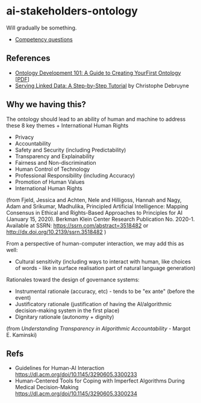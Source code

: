 # ai-stakeholders-ontology

Will gradually be something.

- [Competency questions](competency-questions.md)

## References
- [Ontology Development 101: A Guide to Creating YourFirst Ontology](http://www.ksl.stanford.edu/people/dlm/papers/ontology-tutorial-noy-mcguinness-abstract.html) [[PDF](https://protege.stanford.edu/publications/ontology_development/ontology101.pdf)]
- [Serving Linked Data: A Step-by-Step Tutorial](https://github.com/chrdebru/linked-data-frontend-tutorial) by Christophe Debruyne

## Why we having this?

The ontology should lead to an ability of human and machine to address these 8 key themes + International Human Rights

- Privacy
- Accountability
- Safety and Security (including Predictability)
- Transparency and Explainability
- Fairness and Non-discrimination
- Human Control of Technology
- Professional Responsibility (including Accuracy)
- Promotion of Human Values
- International Human Rights

(from Fjeld, Jessica and Achten, Nele and Hilligoss, Hannah and Nagy, Adam and Srikumar, Madhulika, Principled Artificial Intelligence: Mapping Consensus in Ethical and Rights-Based Approaches to Principles for AI (January 15, 2020). Berkman Klein Center Research Publication No. 2020-1. Available at SSRN: https://ssrn.com/abstract=3518482 or http://dx.doi.org/10.2139/ssrn.3518482 )

From a perspective of human-computer interaction, we may add this as well:

- Cultural sensitivity (including ways to interact with human, like choices of words - like in surface realisation part of natural language generation)

Rationales toward the design of governance systems:

- Instrumental rationale (accuracy, etc) - tends to be "ex ante" (before the event)
- Justificatory rationale (justification of having the AI/algorithmic decision-making system in the first place)
- Dignitary rationale (autonomy + dignity)

(from *Understanding Transparency in Algorithmic Accountability* - Margot E. Kaminski)


## Refs
- Guidelines for Human-AI Interaction https://dl.acm.org/doi/10.1145/3290605.3300233 
- Human-Centered Tools for Coping with Imperfect Algorithms During Medical Decision-Making https://dl.acm.org/doi/10.1145/3290605.3300234 
